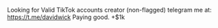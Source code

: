 Looking for Valid TikTok accounts creator (non-flagged) telegram me at: https://t.me/davidwick
Paying good. +$1k

